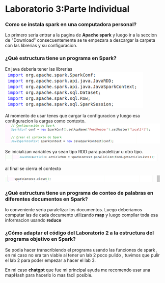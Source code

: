 # **Laboratorio 3:Parte Individual**

### **Como se instala spark en una computadora personal?**
Lo primero seria entrar a la pagina de **Apache spark** y luego ir a la seccion de "Download"
consecuentemente se te empezara a descargar la carpeta con las librerias y su configuracion.

### **¿Qué estructura tiene un programa en Spark?**
En java deberia tener las librerias 
![Librerias](../readme/Imagenes/1.png)

Al momento de usar tenes que  cargar la configuracion y luego esa configuracion la cargas como contexto.
![Librerias](../readme/Imagenes/2.png)

Se inicializan variables ya sean tipo RDD para paralelizar u otro tipo.
![Librerias](../readme/Imagenes/3.png)

al final se cierra el contexto 

![Librerias](../readme/Imagenes/4.png)

### **¿Qué estructura tiene un programa de conteo de palabras en diferentes documentos en Spark?**
lo conveniente seria paralelizar los documentos. Luego deberiamos computar las de cada documento utilizando **map** y luego compilar toda esa informacion usando **reduce** 

### **¿Cómo adaptar el código del Laboratorio 2 a la estructura del programa objetivo en Spark?**
Se podia hacer transcribiendo el programa usando las funciones de spark , en mi caso no era tan viable al tener un lab 2 poco pulido , tuvimos que pulir el lab 2 para poder empezar a hacer el lab 3.

En mi caso **chatgpt** que fue mi principal ayuda me recomendo usar una mapHash para hacerlo lo mas facil posible.

